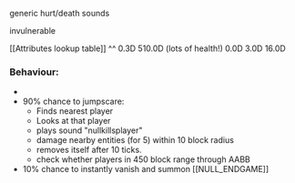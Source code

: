 generic hurt/death sounds

invulnerable

[[Attributes lookup table]]
^^
0.3D
510.0D (lots of health!)
0.0D
3.0D
16.0D

### Behaviour:
- 
- 90% chance to jumpscare:
	- Finds nearest player
	- Looks at that player
	- plays sound "nullkillsplayer"
	- damage nearby entities (for 5) within 10 block radius
	- removes itself after 10 ticks.
	- check whether players in 450 block range through AABB
- 10% chance to instantly vanish and summon [[NULL_ENDGAME]]